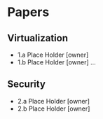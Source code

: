 # Papers

## Virtualization
* 1.a Place Holder [owner]
* 1.b Place Holder [owner]
... 

## Security 
* 2.a Place Holder [owner]
* 2.b Place Holder [owner]

